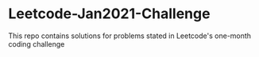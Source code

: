 # Leetcode-Jan2021-Challenge
This repo contains solutions for problems stated in Leetcode's one-month coding challenge

